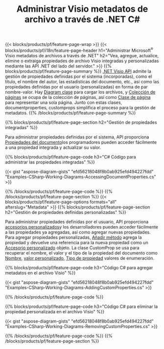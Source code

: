 ﻿---
title: Administrar Visio metadatos de archivo a través de .NET C#
url: /es/net/metadata/
description: Vea, agregue, edite, elimine o extraiga metadatos de archivos Visio con solo unas pocas líneas de código C#
---
{{< blocks/products/pf/feature-page-wrap >}}
{{< blocks/products/pf/i18n/feature-page-header h1="Administrar Microsoft<sup>&reg;</sup> Visio metadatos de archivos a través de .NET" h2="Vea, agregue, actualice, elimine o extraiga propiedades de archivo Visio integradas y personalizadas mediante las API .NET del lado del servidor." >}}
{{% blocks/products/pf/feature-page-summary %}}
[.NET Visio API](/diagram/net/) admite la gestión de propiedades definidas por el sistema (incorporadas), como el título, el nombre del autor, las estadísticas del documento, etc., así como las propiedades definidas por el usuario (personalizadas) en forma de par nombre-valor. Hay [Diagram clase](https://apireference.aspose.com/diagram/net/aspose.diagram/diagram) para cargar los archivos, y [Colección de páginas](https://apireference.aspose.com/diagram/net/aspose.diagram/pagecollection) se ocupa de la colección de páginas, así como [Clase de página](https://apireference.aspose.com/diagram/net/aspose.diagram/page) para representar una sola página. Junto con estas clases, documentproperties, customprops simplifica el proceso para la gestión de metadatos. 
{{% /blocks/products/pf/feature-page-summary %}}

{{% blocks/products/pf/feature-page-section h2="Gestión de propiedades integradas" %}}

Para administrar propiedades definidas por el sistema, API proporciona [Propiedades del documento](https://apireference.aspose.com/diagram/net/aspose.diagram/documentproperties)los programadores pueden acceder fácilmente a una propiedad integrada y actualizar su valor. 

{{% blocks/products/pf/feature-page-code h3="C# Código para administrar las propiedades integradas" %}}

{{< gist "aspose-diagram-gists" "efd56218048f8b0ab925efd494227fdd" "Examples-CSharp-Working-Diagrams-AccessingDocumentProperties.cs" >}}

{{% /blocks/products/pf/feature-page-code %}}
{{% /blocks/products/pf/feature-page-section %}}
{{< blocks/products/pf/feature-page-options formats="all" afterslug="Metadata" >}}
{{% blocks/products/pf/feature-page-section h2="Gestión de propiedades definidas personalizadas" %}}

Para administrar propiedades definidas por el usuario, API proporciona [accesorios personalizados](https://apireference.aspose.com/diagram/net/aspose.diagram/documentproperties/properties/customprops)y los desarrolladores pueden acceder fácilmente a las propiedades ya agregadas, así como agregar nuevas propiedades. Para agregar propiedades personalizadas, [Añadir método](https://apireference.aspose.com/diagram/net/aspose.diagram/custompropcollection/methods/add)  agrega la propiedad y devuelve una referencia para la nueva propiedad como un [Accesorio personalizado](https://apireference.aspose.com/diagram/net/aspose.diagram/customprop) objeto. La clase CustomProp se usa para recuperar el nombre, el valor y el tipo de la propiedad del documento como [Nombre](https://apireference.aspose.com/diagram/net/aspose.diagram/customprop/properties/name), [valor personalizado](https://apireference.aspose.com/diagram/net/aspose.diagram/customprop/properties/customvalue), [Tipo de propiedad](https://apireference.aspose.com/diagram/net/aspose.diagram/customprop/properties/proptype) valores de enumeración. 
 
{{% blocks/products/pf/feature-page-code h3="Código C# para agregar metadatos en el archivo Visio" %}}

{{< gist "aspose-diagram-gists" "efd56218048f8b0ab925efd494227fdd" "Examples-CSharp-Working-Diagrams-AddingCustomProperties.cs" >}}

{{% /blocks/products/pf/feature-page-code %}}


{{% blocks/products/pf/feature-page-code h3="Código C# para eliminar la propiedad personalizada en el archivo Visio" %}}

{{< gist "aspose-diagram-gists" "efd56218048f8b0ab925efd494227fdd" "Examples-CSharp-Working-Diagrams-RemovingCustomProperties.cs" >}}

{{% /blocks/products/pf/feature-page-code %}}
{{% /blocks/products/pf/feature-page-section %}}
